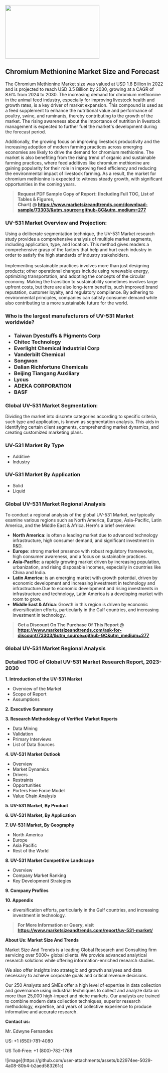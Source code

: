 <p><img class="alignnone size-medium wp-image-20088" src="https://ffe5etoiles.com/wp-content/uploads/2024/12/MST1-300x171.png" alt="" width="300" height="171" /></p><h2>Chromium Methionine Market Size and Forecast</h2><p>The Chromium Methionine Market size was valued at USD 1.8 Billion in 2022 and is projected to reach USD 3.5 Billion by 2030, growing at a CAGR of 8.6% from 2024 to 2030. The increasing demand for chromium methionine in the animal feed industry, especially for improving livestock health and growth rates, is a key driver of market expansion. This compound is used as a feed supplement to enhance the nutritional value and performance of poultry, swine, and ruminants, thereby contributing to the growth of the market. The rising awareness about the importance of nutrition in livestock management is expected to further fuel the market's development during the forecast period.</p><p>Additionally, the growing focus on improving livestock productivity and the increasing adoption of modern farming practices across emerging economies are likely to drive the demand for chromium methionine. The market is also benefiting from the rising trend of organic and sustainable farming practices, where feed additives like chromium methionine are gaining popularity for their role in improving feed efficiency and reducing the environmental impact of livestock farming. As a result, the market for chromium methionine is expected to witness steady growth, with significant opportunities in the coming years.</p></p><blockquote id="" class=""><strong>Request PDF Sample Copy of Report: (Including Full TOC, List of Tables &amp; Figures, Chart)&nbsp;@&nbsp;<strong><a href="https://www.marketsizeandtrends.com/download-sample/73303/&utm_source=github-GC&utm_medium=277" target="_blank">https://www.marketsizeandtrends.com/download-sample/73303/&utm_source=github-GC&utm_medium=277</a></strong></strong></blockquote><h3 id="" class="">UV-531 Market&nbsp;Overview and Projection:</h3><p id="" class="">Using a deliberate segmentation technique, the UV-531 Market research study provides a comprehensive analysis of multiple market segments, including application, type, and location. This method gives readers a comprehensive grasp of the factors that help and hurt each industry in order to satisfy the high standards of industry stakeholders. <br /> <br />Implementing sustainable practices involves more than just designing products; other operational changes include using renewable energy, optimizing transportation, and adopting the concepts of the circular economy. Making the transition to sustainability sometimes involves large upfront costs, but there are also long-term benefits, such improved brand reputation, customer loyalty, and regulatory compliance. By adhering to environmental principles, companies can satisfy consumer demand while also contributing to a more sustainable future for the world.</p><h3 id="" class="">Who is the largest manufacturers of&nbsp;UV-531 Market worldwide?</h3><h3 class=""><p><ul><li>Taiwan Dyestuffs & Pigments Corp </li><li> Chitec Technology </li><li> Everlight Chemical Industrial Corp </li><li> Vanderbilt Chemical </li><li> Songwon </li><li> Dalian Richfortune Chemicals </li><li> Beijing Tiangang Auxiliary </li><li> Lycus </li><li> ADEKA CORPORATION </li><li> BASF</li></ul></p></h3><h3 id="" class="">Global&nbsp;UV-531 Market Segmentation:</h3><p id="" class="">Dividing the market into discrete categories according to specific criteria, such type and application, is known as segmentation analysis. This aids in identifying certain client segments, comprehending market dynamics, and creating customized marketing plans.</p><h3 id="" class="">UV-531 Market&nbsp;By Type</h3><p><p><ul><li>Additive </li><li> Industry</p></li></ul></p></p><h3 id="" class="">UV-531 Market&nbsp;By Application</h3><p class=""><p><ul><li>Solid </li><li> Liquid</li></ul></p></p><h3 id="" class="">Global UV-531 Market Regional Analysis</h3><p id="" class="">To conduct a regional analysis of the global UV-531 Market, we typically examine various regions such as North America, Europe, Asia-Pacific, Latin America, and the Middle East &amp; Africa. Here's a brief overview:</p><ul><li><strong>North America</strong>: is often a leading market due to advanced technology infrastructure, high consumer demand, and significant investment in R&amp;D.</li><li><strong>Europe</strong>: strong market presence with robust regulatory frameworks, high consumer awareness, and a focus on sustainable practices.</li><li><strong>Asia-Pacific</strong>: a rapidly growing market driven by increasing population, urbanization, and rising disposable incomes, especially in countries like China and India.</li><li><strong>Latin America</strong>: is an emerging market with growth potential, driven by economic development and increasing investment in technology and infrastructure.Due to economic development and rising investments in infrastructure and technology, Latin America is a developing market with room to grow.</li><li><strong>Middle East &amp; Africa</strong>: Growth in this region is driven by economic diversification efforts, particularly in the Gulf countries, and increasing investment in technology.</li></ul><blockquote id="" class=""><strong>Get a Discount On The Purchase Of This Report @ <strong><a href="https://www.marketsizeandtrends.com/ask-for-discount/73303/&utm_source=github-GC&utm_medium=277" target="_blank">https://www.marketsizeandtrends.com/ask-for-discount/73303/&utm_source=github-GC&utm_medium=277</a></strong></strong></blockquote><h3 id="" class="">Global UV-531 Market Regional Analysis</h3><h3 id="" class="">Detailed TOC of Global UV-531 Market Research Report, 2023-2030</h3><p id="" class=""><strong>1. Introduction of the UV-531 Market</strong></p><ul><li>Overview of the Market</li><li>Scope of Report</li><li>Assumptions</li></ul><p id="" class=""><strong>2. Executive Summary</strong></p><p id="" class=""><strong>3. Research Methodology of Verified Market Reports</strong></p><ul><li>Data Mining</li><li>Validation</li><li>Primary Interviews</li><li>List of Data Sources</li></ul><p id="" class=""><strong>4. UV-531 Market Outlook</strong></p><ul><li>Overview</li><li>Market Dynamics</li><li>Drivers</li><li>Restraints</li><li>Opportunities</li><li>Porters Five Force Model</li><li>Value Chain Analysis</li></ul><p id="" class=""><strong>5. UV-531 Market, By Product</strong></p><p id="" class=""><strong>6. UV-531 Market, By Application</strong></p><p id="" class=""><strong>7. UV-531 Market, By Geography</strong></p><ul><li>North America</li><li>Europe</li><li>Asia Pacific</li><li>Rest of the World</li></ul><p id="" class=""><strong>8. UV-531 Market Competitive Landscape</strong></p><ul><li>Overview</li><li>Company Market Ranking</li><li>Key Development Strategies</li></ul><p id="" class=""><strong>9. Company Profiles</strong></p><p id="" class=""><strong>10. Appendix</strong></p><ul><li>diversification efforts, particularly in the Gulf countries, and increasing investment in technology.</li></ul><blockquote id="" class=""><strong>For More Information or Query, visit <strong><strong><a href="https://www.marketsizeandtrends.com/report/uv-531-market/" target="_blank">https://www.marketsizeandtrends.com/report/uv-531-market/</a></strong></strong></strong></blockquote><p id="" class=""><strong>About Us: Market Size And Trends</strong></p><p id="" class="">Market Size And Trends is a leading Global Research and Consulting firm servicing over 5000+ global clients. We provide advanced analytical research solutions while offering information-enriched research studies.</p><p id="" class="">We also offer insights into strategic and growth analyses and data necessary to achieve corporate goals and critical revenue decisions.</p><p id="" class="">Our 250 Analysts and SMEs offer a high level of expertise in data collection and governance using industrial techniques to collect and analyze data on more than 25,000 high-impact and niche markets. Our analysts are trained to combine modern data collection techniques, superior research methodology, expertise, and years of collective experience to produce informative and accurate research.</p><p id="" class=""><strong>Contact us:</strong></p><p id="" class="">Mr. Edwyne Fernandes</p><p id="" class="">US: +1 (650)-781-4080</p><p id="" class="">US Toll-Free: +1 (800)-782-1768</p>
![image](https://github.com/user-attachments/assets/b22974ee-5029-4a08-80b4-b2aed583261c)
